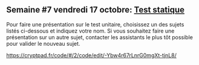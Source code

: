 ## Semaine #7 vendredi 17 octobre: [Test statique](https://github.com/umontreal-diro/IFT3913/issues/6)

Pour faire une présentation sur le test unitaire, choisissez un des sujets listés ci-dessous et indiquez votre nom. Si vous souhaitez faire une présentation sur un autre sujet, contacter les assistants le plus tôt possible pour valider le nouveau sujet.

https://cryptpad.fr/code/#/2/code/edit/-Ybw4r67rLnrG0mgXt-tjnL8/